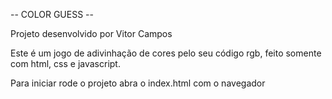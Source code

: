 -- COLOR GUESS --

Projeto desenvolvido por Vitor Campos

Este é um jogo de adivinhação de cores pelo seu código rgb, feito somente com html, css e javascript.

Para iniciar rode o projeto abra o index.html com o navegador